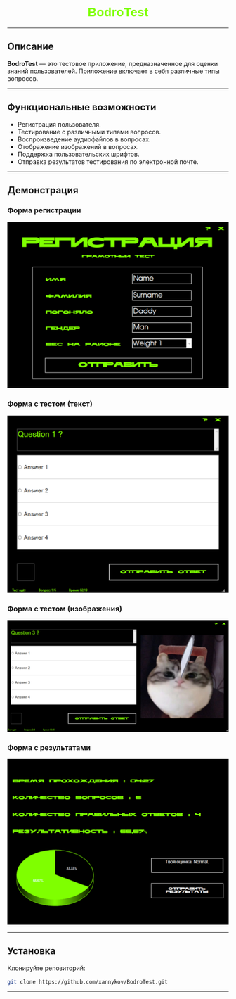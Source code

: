 <div align="center">
    <h1 style="font-family: 'https://github.com/xannykov/BodroTest/blob/main/BodroTest/Resources/Floripa.ttf', sans-serif; color: #7FFF00;">BodroTest</h1>
</div>

___
## Описание
**BodroTest** — это тестовое приложение, предназначенное для оценки знаний пользователей. Приложение включает в себя различные типы вопросов.
___
## Функциональные возможности
* Регистрация пользователя.
* Тестирование с различными типами вопросов.
* Воспроизведение аудиофайлов в вопросах.
* Отображение изображений в вопросах.
* Поддержка пользовательских шрифтов.
* Отправка результатов тестирования по электронной почте.
___
## Демонстрация

### Форма регистрации
<img src="https://github.com/xannykov/BodroTest/blob/main/src/Screenshot_1.png"/>

### Форма с тестом (текст)
<img src="https://github.com/xannykov/BodroTest/blob/main/src/Screenshot_2.png"/>

### Форма с тестом (изображения)
<img src="https://github.com/xannykov/BodroTest/blob/main/src/Screenshot_3.png"/>

### Форма с результатами
<img src="https://github.com/xannykov/BodroTest/blob/main/src/Screenshot_4.png"/>

___
## Установка

Клонируйте репозиторий:

  ```sh
  git clone https://github.com/xannykov/BodroTest.git
  ```
___